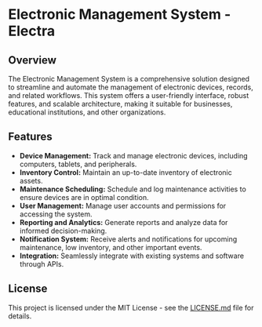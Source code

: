 <!DOCTYPE html>
<html>
<head>
    
</head>
<body>

<h1>Electronic Management System - Electra</h1>

<h2>Overview</h2>
<p>The Electronic Management System is a comprehensive solution designed to streamline and automate the management of electronic devices, records, and related workflows. This system offers a user-friendly interface, robust features, and scalable architecture, making it suitable for businesses, educational institutions, and other organizations.</p>

<h2>Features</h2>
<ul>
    <li><strong>Device Management:</strong> Track and manage electronic devices, including computers, tablets, and peripherals.</li>
    <li><strong>Inventory Control:</strong> Maintain an up-to-date inventory of electronic assets.</li>
    <li><strong>Maintenance Scheduling:</strong> Schedule and log maintenance activities to ensure devices are in optimal condition.</li>
    <li><strong>User Management:</strong> Manage user accounts and permissions for accessing the system.</li>
    <li><strong>Reporting and Analytics:</strong> Generate reports and analyze data for informed decision-making.</li>
    <li><strong>Notification System:</strong> Receive alerts and notifications for upcoming maintenance, low inventory, and other important events.</li>
    <li><strong>Integration:</strong> Seamlessly integrate with existing systems and software through APIs.</li>
</ul>

</body>
</html>

## License

This project is licensed under the MIT License - see the [LICENSE.md](LICENSE.md) file for details.
